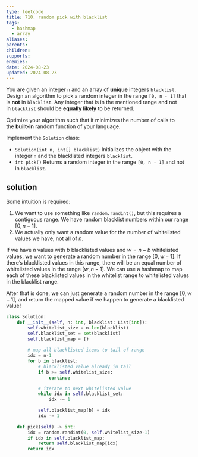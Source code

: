 ```yaml
---
type: leetcode
title: 710. random pick with blacklist
tags:
  - hashmap
  - array
aliases: 
parents: 
children: 
supports: 
enemies: 
date: 2024-08-23
updated: 2024-08-23
---
```


You are given an integer `n` and an array of **unique** integers `blacklist`. Design an algorithm to pick a random integer in the range `[0, n - 1]` that is **not** in `blacklist`. Any integer that is in the mentioned range and not in `blacklist` should be **equally likely** to be returned.

Optimize your algorithm such that it minimizes the number of calls to the **built-in** random function of your language.

Implement the `Solution` class:

- `Solution(int n, int[] blacklist)` Initializes the object with the integer `n` and the blacklisted integers `blacklist`.
- `int pick()` Returns a random integer in the range `[0, n - 1]` and not in `blacklist`.

## solution

Some intuition is required:

1. We want to use something like `random.randint()`, but this requires a contiguous range. We have random blacklist numbers within our range $[0, n-1]$.
2. We actually only want a random value for the number of whitelisted values we have, not all of $n$.

If we have $n$ values with $b$ blacklisted values and $w = n-b$ whitelisted values, we want to generate a random number in the range $[0, w-1]$. If there’s blacklisted values in this range, there will be an equal number of whitelisted values in the range $[w, n-1]$. We can use a hashmap to map each of these blacklisted values in the whitelist range to whitelisted values in the blacklist range.

After that is done, we can just generate a random number in the range $[0, w-1]$, and return the mapped value if we happen to generate a blacklisted value!

```python
class Solution:
	def __init__(self, n: int, blacklist: List[int]):
		self.whitelist_size = n-len(blacklist)
		self.blacklist_set = set(blacklist)
		self.blacklist_map = {}
		  
		# map all blacklisted items to tail of range
		idx = n-1
		for b in blacklist:
			# blacklisted value already in tail
			if b >= self.whitelist_size:
				continue

			# iterate to next whitelisted value
			while idx in self.blacklist_set:
				idx -= 1

			self.blacklist_map[b] = idx
			idx -= 1
	  
	def pick(self) -> int:
		idx = random.randint(0, self.whitelist_size-1)
		if idx in self.blacklist_map:
			return self.blacklist_map[idx]
		return idx
```
